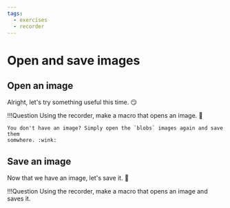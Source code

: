 ```yaml
---
tags:
  - exercises
  - recorder
---
```

# Open and save images

## Open an image

Alright, let's try something useful this time. :smirk:

!!!Question
    Using the recorder, make a macro that opens an image. :thinking:

    You don't have an image? Simply open the `blobs` images again and save them
    somwhere. :wink:

## Save an image

Now that we have an image, let's save it. :floppy_disk:

!!!Question
    Using the recorder, make a macro that opens an image and saves it.
